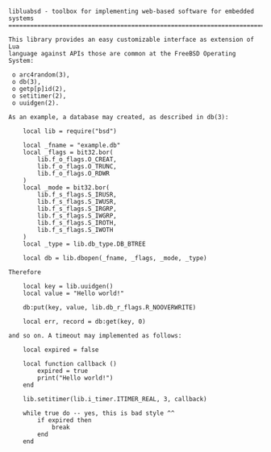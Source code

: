 <pre><code>
libluabsd - toolbox for implementing web-based software for embedded systems
============================================================================

This library provides an easy customizable interface as extension of Lua 
language against APIs those are common at the FreeBSD Operating System:

 o arc4random(3),
 o db(3),
 o getp[p]id(2),
 o setitimer(2),
 o uuidgen(2).

As an example, a database may created, as described in db(3):

    local lib = require("bsd")
        
    local _fname = "example.db"
    local _flags = bit32.bor(
        lib.f_o_flags.O_CREAT,
        lib.f_o_flags.O_TRUNC, 
        lib.f_o_flags.O_RDWR
    )    
    local _mode = bit32.bor(
        lib.f_s_flags.S_IRUSR,
        lib.f_s_flags.S_IWUSR,
        lib.f_s_flags.S_IRGRP,
        lib.f_s_flags.S_IWGRP,
        lib.f_s_flags.S_IROTH,
        lib.f_s_flags.S_IWOTH
    )
    local _type = lib.db_type.DB_BTREE    

    local db = lib.dbopen(_fname, _flags, _mode, _type)

Therefore

    local key = lib.uuidgen()
    local value = "Hello world!"
    
    db:put(key, value, lib.db_r_flags.R_NOOVERWRITE)
    
    local err, record = db:get(key, 0)

and so on. A timeout may implemented as follows:

    local expired = false

    local function callback ()
        expired = true
        print("Hello world!")
    end

    lib.setitimer(lib.i_timer.ITIMER_REAL, 3, callback)

    while true do -- yes, this is bad style ^^ 
        if expired then
            break
        end
    end

</code></pre>
